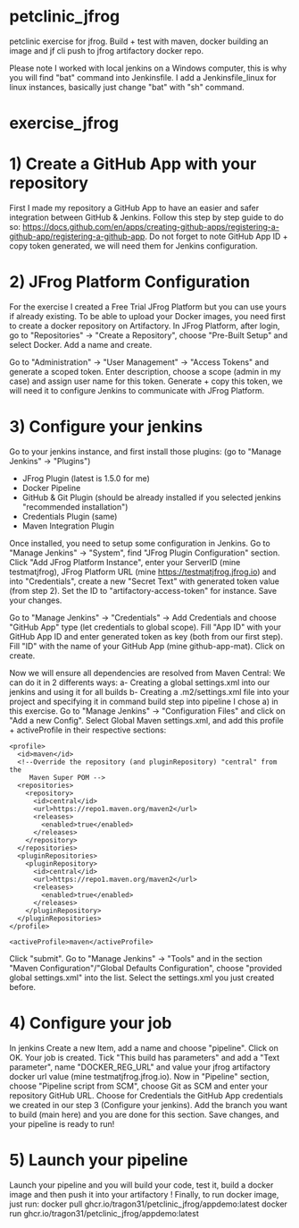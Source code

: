# petclinic_jfrog
petclinic exercise for jfrog. Build + test with maven, docker building an image and jf cli push to jfrog artifactory docker repo.

Please note I worked with local jenkins on a Windows computer, this is why you will find "bat" command into Jenkinsfile. 
I add a Jenkinsfile_linux for linux instances, basically just change "bat" with "sh" command.

# exercise_jfrog
# 1) Create a GitHub App with your repository

First I made my repository a GitHub App to have an easier and safer integration between GitHub & Jenkins.
Follow this step by step guide to do so: https://docs.github.com/en/apps/creating-github-apps/registering-a-github-app/registering-a-github-app. 
Do not forget to note GitHub App ID + copy token generated, we will need them for Jenkins configuration.

# 2) JFrog Platform Configuration

For the exercise I created a Free Trial JFrog Platform but you can use yours if already existing. 
To be able to upload your Docker images, you need first to create a docker repository on Artifactory. 
In JFrog Platform, after login, go to "Repositories" -> "Create a Repository", choose "Pre-Built Setup" and select Docker.
Add a name and create.

Go to "Administration" -> "User Management" -> "Access Tokens" and generate a scoped token. Enter description, choose a scope (admin in my case) and assign user name for this token. 
Generate + copy this token, we will need it to configure Jenkins to communicate with JFrog Platform. 

# 3) Configure your jenkins

Go to your jenkins instance, and first install those plugins: (go to "Manage Jenkins" -> "Plugins")
- JFrog Plugin (latest is 1.5.0 for me)
- Docker Pipeline
- GitHub & Git Plugin (should be already installed if you selected jenkins "recommended installation")
- Credentials Plugin (same)
- Maven Integration Plugin

Once installed, you need to setup some configuration in Jenkins. 
Go to "Manage Jenkins" -> "System", find "JFrog Plugin Configuration" section. 
Click "Add JFrog Platform Instance", enter your ServerID (mine testmatjfrog), JFrog Platform URL (mine https://testmatjfrog.jfrog.io) and into "Credentials", create a new "Secret Text" with generated token value (from step 2). Set the ID to "artifactory-access-token" for instance. 
Save your changes.

Go to "Manage Jenkins" -> "Credentials" -> Add Credentials and choose "GitHub App" type (let credentials to global scope).
Fill "App ID" with your GitHub App ID and enter generated token as key (both from our first step).
Fill "ID" with the name of your GitHub App (mine github-app-mat).
Click on create.

Now we will ensure all dependencies are resolved from Maven Central:
We can do it in 2 differents ways: 
a- Creating a global settings.xml into our jenkins and using it for all builds
b- Creating a .m2/settings.xml file into your project and specifying it in command build step into pipeline
I chose a) in this exercise.
Go to "Manage Jenkins" -> "Configuration Files" and click on "Add a new Config". Select Global Maven settings.xml, and add this profile + activeProfile in their respective sections:

  <profiles>

    <profile>
      <id>maven</id>
      <!--Override the repository (and pluginRepository) "central" from the
         Maven Super POM -->
      <repositories>
        <repository>
          <id>central</id>
          <url>https://repo1.maven.org/maven2</url>
          <releases>
            <enabled>true</enabled>
          </releases>
        </repository>
      </repositories>
      <pluginRepositories>
        <pluginRepository>
          <id>central</id>
          <url>https://repo1.maven.org/maven2</url>
          <releases>
            <enabled>true</enabled>
          </releases>
        </pluginRepository>
      </pluginRepositories>
    </profile>

  </profiles>

  <activeProfiles>
    
    <activeProfile>maven</activeProfile>
    
  </activeProfiles>


Click "submit".
Go to "Manage Jenkins" -> "Tools" and in the section "Maven Configuration"/"Global Defaults Configuration", choose "provided global settings.xml" into the list. 
Select the settings.xml you just created before.

# 4) Configure your job

In jenkins Create a new Item, add a name and choose "pipeline". Click on OK. 
Your job is created. 
Tick "This build has parameters" and add a "Text parameter", name "DOCKER_REG_URL" and value your jfrog artifactory docker url value (mine testmatjfrog.jfrog.io).
Now in "Pipeline" section, choose "Pipeline script from SCM", choose Git as SCM and enter your repository GitHub URL. 
Choose for Credentials the GitHub App credentials we created in our step 3 (Configure your jenkins).
Add the branch you want to build (main here) and you are done for this section.
Save changes, and your pipeline is ready to run!

# 5) Launch your pipeline

Launch your pipeline and you will build your code, test it, build a docker image and then push it into your artifactory ! 
Finally, to run docker image, just run:
docker pull ghcr.io/tragon31/petclinic_jfrog/appdemo:latest
docker run ghcr.io/tragon31/petclinic_jfrog/appdemo:latest
